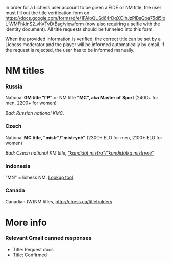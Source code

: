 In order for a Lichess user account to be given a FIDE or NM title, the user must fill out the title verification form on https://docs.google.com/forms/d/e/1FAIpQLSd64rDqXOihJzPlBsQba75di5ioL-WMFhkInS2_vhVTvDtBag/viewform (now also requiring a selfie with the identity document). All title requests should be funneled into this form.

When the provided information is verified, the correct title can be set by a Lichess moderator and the player will be informed automatically by email. If the request is rejected, the user has to be informed manually.

# NM titles
### Russia
National **GM title "ГР"** or NM title **"MC", aka Master of Sport** (2400+ for men, 2200+ for women)

_Bad: Russian national KMC._

### Czech
National **MC title, "mistr"/"mistryně"** (2300+ ELO for men, 2100+ ELO for women)

_Bad: Czech national KM title, ["kandidát mistra"/"kandidátka mistryně"](http://www.chess.cz/sachovy-svaz-cr/legislativa/klasifikacni-rad-sscr/)_

### Indonesia
"MN" = lichess NM. [Lookup tool](https://docs.google.com/spreadsheets/d/1HLh1nJnd0ryrsVABJvJNg6RzF8ODgyzHO1KZH5Y6_4k/edit).


### Canada
Canadian (W)NM titles, http://chess.ca/titleholders

# More info
### Relevant Gmail canned responses
* Title: Request docs
* Title: Confirmed